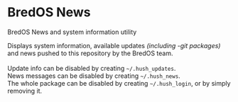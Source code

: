 # BredOS News
BredOS News and system information utility

Displays system information, available updates *(including -git packages)* and news pushed to this repository by the BredOS team.<br />
<br />
Update info can be disabled by creating `~/.hush_updates`.<br />
News messages can be disabled by creating `~/.hush_news`.<br />
The whole package can be disabled by creating `~/.hush_login`, or by simply removing it.
